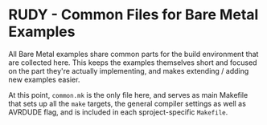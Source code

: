 # RUDY - Common Files for Bare Metal Examples

All Bare Metal examples share common parts for the build environment that are collected here. This keeps the examples themselves short and focused on the part they're actually implementing, and makes extending / adding new examples easier.

At this point, `common.mk` is the only file here, and serves as main Makefile that sets up all the `make` targets, the general compiler settings as well as  AVRDUDE flag, and is included in each sproject-specific `Makefile`.



